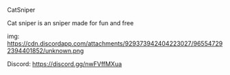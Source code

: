 CatSniper

Cat sniper is an sniper made for fun and free 

img: https://cdn.discordapp.com/attachments/929373942404223027/965547292394401852/unknown.png

Discord: https://discord.gg/nwFVffMXua
